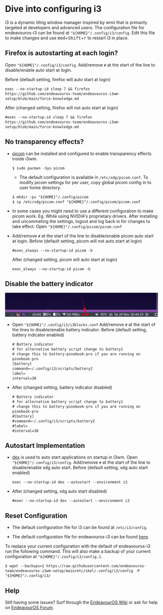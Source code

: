# Dive into configuring i3

i3 is a dynamic tiling window manager inspired by wmii that is primarily targeted at developers and advanced users. The configuration file for endeavouros-i3 can be found at `"${HOME}"/.config/i3/config`. Edit this file to make changes and use <kbd>mod</kbd>+<kbd>Shift</kbd>+<kbd>r</kbd> to restart i3 in place.

## Firefox is autostarting at each login?

 Open `"${HOME}"/.config/i3/config`.
 Add/remove `#` at the start of the line to disable/enable auto start at login.
 
 Before (default setting, firefox will auto start at login)

  ```
  exec --no-startup-id sleep 7 && firefox https://github.com/endeavouros-team/endeavouros-i3wm-setup/blob/main/force-knowledge.md
  ```

 After (changed setting, firefox will not auto start at login)

  ```
  #exec --no-startup-id sleep 7 && firefox https://github.com/endeavouros-team/endeavouros-i3wm-setup/blob/main/force-knowledge.md
  ```

## No transparency effects?

* [picom](https://wiki.archlinux.org/title/Picom) can be installed and configured to enable transparency effects inside i3wm.

  ```
  $ sudo pacman -Syu picom
  ```

  * The default configuration is available in `/etc/xdg/picom.conf`.
  To modify picom settings for per user, copy global picom config in to user home directory.

  ```
  $ mkdir -pv "${HOME}"/.config/picom
  $ cp /etc/xdg/picom.conf "${HOME}"/.config/picom/picom.conf
  ```
  
* In some cases you might need to use a different configuration to make picom work. Eg. While using NVIDIA's proprietary drivers.
  After installing and uncommeting the settings, logout and log back in for changes to take effect.
  Open `"${HOME}"/.config/picom/picom.conf`
  
* Add/remove `#` at the start of the line to disable/enable picom auto start at login.
  Before (default setting, picom will not auto start at login)

  ```
  #exec_always --no-startup-id picom -b
  ```

  After (changed setting, picom will auto start at login)

  ```
  exec_always --no-startup-id picom -b
  ```

## Disable the battery indicator

![alt text](https://raw.githubusercontent.com/endeavouros-team/screenshots/master/battery-red-i3.png "no-battery?")

* Open `"${HOME}"/.config/i3/i3blocks.conf`
  Add/remove `#` at the start of the lines to disable/enable battery indicator.
  Before (default setting, battery indicator enabled)

  ```
  # Battery indicator
  # for alternative battery script change to battery1
  # change this to battery-pinebook-pro if you are running on pinebook-pro
  [battery]
  command=~/.config/i3/scripts/battery2
  label=
  interval=30
  ```

* After (changed setting, battery indicator disabled)

  ```
  # Battery indicator
  # for alternative battery script change to battery1
  # change this to battery-pinebook-pro if you are running on pinebook-pro
  #[battery]
  #command=~/.config/i3/scripts/battery2
  #label=
  #interval=30
  ```

## Autostart Implementation

* [dex](https://man.archlinux.org/man/community/dex/dex.1.en) is used to auto start applications on startup in i3wm.
  Open `"${HOME}"/.config/i3/config`.
  Add/remove `#` at the start of the line to disable/enable xdg auto start.
  Before (default setting, xdg auto start enabled)

  ```
  exec --no-startup-id dex --autostart --environment i3
  ```

* After (changed setting, xdg auto start disabled)

  ```
  #exec --no-startup-id dex --autostart --environment i3
  ```

## Reset Configuration

* The default configuration file for i3 can be found at `/etc/i3/config`.

 * The default configuration file for endeavouros-i3 can be found [here](https://raw.githubusercontent.com/endeavouros-team/endeavouros-i3wm-setup/main/etc/skel/.config/i3/config).

 To replace your current configuration with the default of endeavouros-i3 run the following command. This will also make a backup of your current configuration at `"${HOME}"/.config/i3/config.1`.

  ```
  $ wget --backups=1 https://raw.githubusercontent.com/endeavouros-team/endeavouros-i3wm-setup/main/etc/skel/.config/i3/config -P "${HOME}"/.config/i3/
  ```

## Help

Still having some issues? Surf through the [EndeavourOS Wiki](https://discovery.endeavouros.com/window-tiling-managers/i3-wm/2021/03/) or ask for help on [EndeavourOS Forum](https://forum.endeavouros.com/).
